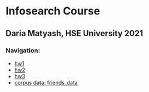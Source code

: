 # Infosearch Course
## Daria Matyash,  HSE University 2021

### Navigation:
* [hw1](https://github.com/MatyashDare/info_search/tree/main/hw1)
* [hw2](https://github.com/MatyashDare/info_search/tree/main/hw2)
* [hw3](https://github.com/MatyashDare/info_search/tree/main/hw3)
* [corpus data: friends_data](https://github.com/MatyashDare/info_search/tree/main/friends-data)
